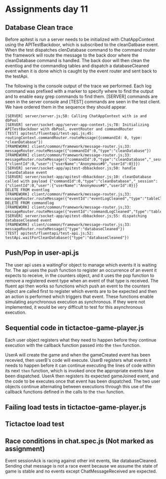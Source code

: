 # Assignments day 11

## Database Clean trace
Before apitest is run a server needs to be initialized with ChatAppContext using the APITestBackdoor, which is subscribed to the cleanDatbase event. When the test dispatches clenDatabase command to the command router the framework will route the message to the back door where the cleanDatabase command is handled. The back door will then clean the eventlog and the commandlog tables and dispatch a databaseCleaned event when it is done which is caught by the event router and sent back to the testApi.

The following is the console output of the trace we performed. Each log command was prefixed with a marker to specify where to find the output and to enable easy grep commands to find them. [SERVER] commands are seen in the server console and [TEST] commands are seen in the test client. We have ordered them in the sequence they should appear.

```
[SERVER] server/server.js;58: Calling ChatAppContext with io and dbPool
[SERVER] server/socket-app/server-app-context.js;78: Initializing APITestBackdoor with dbPool, eventRouter and commandRouter
[TEST] apitest/fluentapi/test-api.js;45: routingContext.commandRouter.routeMessage({commandId: 0, type: "cleanDatabase"})
[FRAMEWORK] client/common/framework/message-router.js;33: messageRouter.routeMessage({"commandId":0,"type":"cleanDatabase"})
[FRAMEWORK] client/common/framework/message-router.js;33: messageRouter.routeMessage({"commandId":0,"type":"cleanDatabase","_session":{"clientId":0,"user":{"userName":"Anonymous#0","userId":0}}})
[SERVER] server/socket-app/apitest-dbbackdoor.js;50: handle cleanDatabase event
[SERVER] server/socket-app/apitest-dbbackdoor.js;10: cleanDatabase called with payload {"commandId":0,"type":"cleanDatabase","_session":{"clientId":0,"user":{"userName":"Anonymous#0","userId":0}}}
DELETE FROM eventlog
[FRAMEWORK] client/common/framework/message-router.js;33: messageRouter.routeMessage({"eventId":"eventLogCleaned","type":"tableCleaned","tableName":"eventlog"})
DELETE FROM commandlog
[FRAMEWORK] client/common/framework/message-router.js;33: messageRouter.routeMessage({"eventId":"commandLogCleaned","type":"tableCleaned","tableName":"commandlog"})
[SERVER] server/socket-app/apitest-dbbackdoor.js;55: dispatching databaseCleaned event
[FRAMEWORK] client/common/framework/message-router.js;33: messageRouter.routeMessage({"type":"databaseCleaned"})
[TEST] apitest/fluentapi/test-api.js;52: testApi.waitForCleanDatabase({"type":"databaseCleaned"})
```

## Push/Pop in user-api.js
The user api uses a waitingFor object to manage which events it is waiting for. The api uses the push function to register an occurrence of an event it expects to receive, in the counters object, and it uses the pop function to remove a registered event type when an event of that type is received. The fluent api then works so functions which push an event to the counters object are called first to register which events are to be expected and then an action is performed which triggers that event. These functions enable simulating asynchronous execution as synchronous. If they were not implemented, it would be very difficult to test for this asynchronous execution.

## Sequential code in tictactoe-game-player.js
Each user object registers what they need to happen before they continue execution with the callback function passed into the `then` function. 

UserA will create the game and when the gameCreated event has been recevied, then userB's code will execute. UserB registers what events it needs to happen before it can continue executing the lines of code within its next `then` function, which is invoked once the appropriate events have been dispatched. UserA then registers its expected gameJoined event, and the code to be executes once that event has been dispatched. The two user objects continue alternating between executions through this use of the callback functions defined in the calls to the `then` function.

## Failing load tests in tictactoe-game-player.js

## Tictactoe load test

## Race conditions in chat.spec.js (Not marked as assignment)
Event sessionAck is racing against other init events, like databaseCleaned. Sending chat message is not a race event because we assume the state of game is stable and no events except ChatMessageReceived are expected.